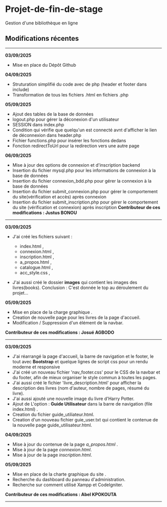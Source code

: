 # Projet-de-fin-de-stage
Gestion d'une bibliothèque en ligne

## Modifications récentes

------------------------------------------------------------------------------------------------------------------
**03/09/2025**
- Mise en place du Dépôt Github

**04/09/2025**
- Struturation simplifié du code avec de php (header et footer dans include)
- Transformation de tous les fichiers .html en fichiers .php

**05/09/2025**
- Ajout des tables de la base de données
- logout.php pour gérer la déconexion d'un utilisateur
- SESSION dans index.php
- Condition qui vérifie que quelqu'un est connecté avnt d'afficher le lien de déconnexion dans header.php
- Fichier functions.php pour insérer les fonctions dedans
- Fonction redirectToUrl pour la redirection vers une autre page

**06/09/2025**
- Mise à jour des options de connexion et d'inscription backend 
- Insertion du fichier mysql.php pour les informations de connexion à la base de données
- Insertion du fichier connexion_bdd.php pour gérer la connexion à la base de données
- Insertion du fichier submit_connexion.php pour gérer le comportement du site(vérification et accès) après connexion
- Insertion du fichier submit_inscription.php pour gérer le comportement du site (vérification et connexion) après inscription
**Contributeur de ces modifications : Justus BONOU**

------------------------------------------------------------------------------------------------------------------
**03/09/2025**
- J'ai créé les fichiers suivant :
    * index.html ,
    * connexion.html ,
    * inscription.html ,
    * a_propos.html ,
    * catalogue.html , 
    * acc_style.css ,

- J'ai aussi créé le dossier **images** qui contient les images des livres(books).
Conclusion : C'est donnée le top au déroulement du projet...

**05/09/2025**
- Mise en place de la charge graphique .
- Creation de nouvelle page pour les livres de la page d'accueil.
- Modification / Suppression d'un élément de la navbar.

**Contributeur de ces modifications : Josué AGBODO**

-----------------------------------------------------------------------------------------------------------------
**03/09/2025**
- J'ai réarrangé la page d'accueil, la barre de navigation et le footer, le tout avec **Bootstrap** et quelque lignes de script css pour un rendu moderne et responsive
- J'ai créé un nouveau fichier 'nav_footer.css' pour le CSS de la navbar et du footer, afin de mieux organiser le style commun à toutes les pages.
- J'ai aussi créé le fichier 'livre_description.html' pour afficher la description des livres (nom d'auteur, nombre de pages, résumé du livre).
- J'ai aussi ajouté une nouvelle image du livre d'Harry Potter.
- Ajout de L'option : **Guide Utilisateur** dans la barre de navigation (file index.html) .
- Creation du fichier guide_utiliateur.html.
- Creation d'un nouveau fichier guie_user.txt qui contient le contenue de la nouvelle page guide_utilisateur.html.

**04/09/2025**
- Mise à jour du contenue de la page *a_propos.html* .
- Mise à jour de la page *connexion.html*.
- Mise à jour de la page *inscription.html*.

**05/09/2025**
- Mise en place de la charte graphique du site .
- Recherche du dashboard du panneau d'administration. 
- Recherche sur comment utilisé Xampp et CodeIgniter.

**Contributeur de ces modifications : Abel KPOKOUTA**

---------------------------------------------------------------------------------------------------------------
